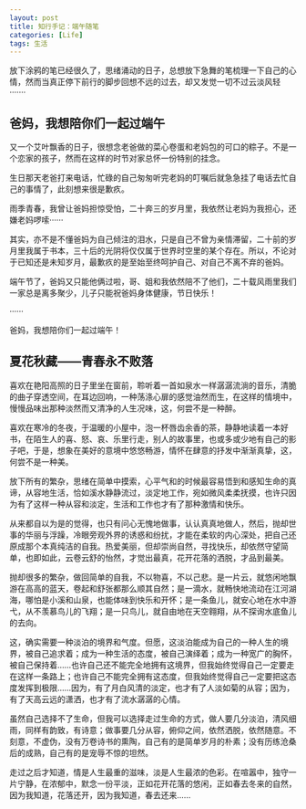 ```yaml
---
layout: post
title: 知行手记：端午随笔
categories: [Life]
tags: 生活
---
```


放下涂鸦的笔已经很久了，思绪涌动的日子，总想放下急舞的笔梳理一下自己的心情，然而当真正停下前行的脚步回想不远的过去，却又发觉一切不过云淡风轻·······

## 爸妈，我想陪你们一起过端午

又一个艾叶飘香的日子，很想念老爸做的菜心卷蛋和老妈包的可口的粽子。不是一个恋家的孩子，然而在这样的时节对家总怀一份特别的挂念。

生日那天老爸打来电话，忙碌的自己匆匆听完老妈的叮嘱后就急急挂了电话去忙自己的事情了，此刻想来很是歉疚。

雨季青春，我曾让爸妈担惊受怕，二十奔三的岁月里，我依然让老妈为我担心，还嫌老妈啰嗦······

其实，亦不是不懂爸妈为自己倾注的泪水，只是自己不曾为亲情滞留，二十前的岁月里我属于书本，三十后的光阴将仅仅属于世界时空里的某个存在。所以，不论对于已知还是未知岁月，最歉疚的是至始至终呵护自己、对自己不离不弃的爸妈。

端午节了，爸妈又只能他俩过啦，哥、姐和我依然陪不了他们，二十载风雨里我们一家总是离多聚少，儿子只能祝爸妈身体健康，节日快乐！

······

爸妈，我想陪你们一起过端午！

## 夏花秋藏——青春永不败落

喜欢在艳阳高照的日子里坐在窗前，聆听着一首如泉水一样潺潺流淌的音乐，清脆的曲子穿透空间，在耳边回响，一种荡涤心扉的感觉油然而生，在这样的情境中，慢慢品味出那种淡然而又清净的人生况味，这，何尝不是一种醉。

喜欢在寒冷的冬夜，于温暖的小屋中，泡一杯唇齿余香的茶，静静地读着一本好书，在陌生人的喜、怒、哀、乐里行走，别人的故事里，也或多或少地有自己的影子吧，于是，想象在美好的意境中悠悠畅游，情怀在肆意的抒发中渐渐真挚，这，何尝不是一种美。

 放下所有的繁杂，思绪在简单中摸索，心平气和的时候最容易悟到和感知生命的真谛，从容地生活，恰如溪水静静流过，淡定地工作，宛如微风柔柔抚摸，也许只因为有了这样一种从容和淡定，生活和工作也才有了那种激情和快乐。

从来都自以为是的觉得，也只有问心无愧地做事，认认真真地做人，然后，抛却世事的华丽与浮躁，冷眼旁观外界的诱惑和纷扰，才能在柔软的内心深处，把自己还原成那个本真纯洁的自我。热爱美丽，但却崇尚自然，寻找快乐，却依然守望简单，也即如此，云卷云舒的怡然，才觉出最真，花开花落的洒脱，才品到最美。

抛却很多的繁杂，做回简单的自我，不以物喜，不以己悲。是一片云，就悠闲地飘游在高高的蓝天，卷起和舒张都那么顺其自然；是一滴水，就畅快地流动在江河湖海，哪怕是小溪和山泉，也能体味到快乐和开怀；是一条鱼儿，就安心地在水中游弋，从不羡慕鸟儿的飞翔；是一只鸟儿，就自由地在天空翱翔，从不探询水底鱼儿的去向。

这，确实需要一种淡泊的境界和气度。但愿，这淡泊能成为自己的一种人生的境界，被自己追求着；成为一种生活的态度，被自己演绎着；成为一种宽广的胸怀，被自己保持着……也许自己还不能完全地拥有这境界，但我始终觉得自己一定要走在这样一条路上；也许自己不能完全拥有这态度，但我始终觉得自己一定要把这态度发挥到极限……因为，有了月白风清的淡定，也才有了人淡如菊的从容；因为，有了天高云远的潇洒，也才有了流水潺潺的心情。

虽然自己选择不了生命，但我可以选择走过生命的方式，做人要几分淡泊，清风细雨，同样有韵致，有诗意；做事要几分从容，俯仰之间，依然洒脱，依然随意。不刻意，不虚伪，没有万卷诗书的熏陶，自己有的是简单岁月的朴素；没有历练沧桑后的成熟，自己有的是宠辱不惊的坦然。

走过之后才知道，情是人生最重的滋味，淡是人生最浓的色彩。在喧嚣中，独守一片宁静，在浓郁中，默念一份平淡，正如花开花落的悠闲，正如春去冬来的自然，因为我知道，花落还开，因为我知道，春去还来……
